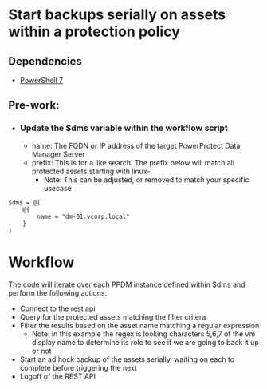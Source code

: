 # Start backups serially on assets within a protection policy
## Dependencies
- [PowerShell 7](https://github.com/powershell/powershell/releases)

## Pre-work:
- ### Update the $dms variable within the workflow script
    - name: The FQDN or IP address of the target PowerProtect Data Manager Server
    - prefix: This is for a like search. The prefix below will match all protected assets starting with linux-
        - Note: This can be adjusted, or removed to match your specific usecase
```
$dms = @(
    @{
        name = "dm-01.vcorp.local"
    }
)
```

# Workflow
The code will iterate over each PPDM instance defined within $dms and perform the following actions:
- Connect to the rest api
- Query for the protected assets matching the filter critera
- Filter the results based on the asset name matching a regular expression
    - Note: in this example the regex is looking characters 5,6,7 of the vm display name to determine its role to see if we are going to back it up or not
- Start an ad hock backup of the assets serially, waiting on each to complete before triggering the next 
- Logoff of the REST API